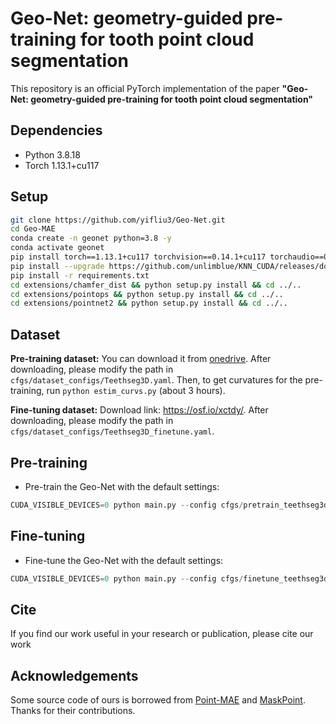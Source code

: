 # Geo-Net: geometry-guided pre-training for tooth point cloud segmentation
This repository is an official PyTorch implementation of the paper **"Geo-Net: geometry-guided pre-training for tooth point cloud segmentation"**


## Dependencies
* Python 3.8.18
* Torch 1.13.1+cu117


## Setup
```bash
git clone https://github.com/yifliu3/Geo-Net.git
cd Geo-MAE
conda create -n geonet python=3.8 -y
conda activate geonet
pip install torch==1.13.1+cu117 torchvision==0.14.1+cu117 torchaudio==0.13.1 --extra-index-url https://download.pytorch.org/whl/cu117
pip install --upgrade https://github.com/unlimblue/KNN_CUDA/releases/download/0.2/KNN_CUDA-0.2-py3-none-any.whl
pip install -r requirements.txt
cd extensions/chamfer_dist && python setup.py install && cd ../..
cd extensions/pointops && python setup.py install && cd ../..
cd extensions/pointnet2 && python setup.py install && cd ../..
```

## Dataset
**Pre-training dataset:** 
You can download it from [onedrive](https://mycuhk-my.sharepoint.com/:f:/r/personal/1155195605_link_cuhk_edu_hk/Documents/RawTeeth6000?csf=1&web=1&e=n91jGl).
After downloading, please modify the path in `cfgs/dataset_configs/Teethseg3D.yaml`.
Then, to get curvatures for the pre-training, run `python estim_curvs.py` (about 3 hours). 

**Fine-tuning dataset:**
Download link: https://osf.io/xctdy/.
After downloading, please modify the path in `cfgs/dataset_configs/Teethseg3D_finetune.yaml`.

## Pre-training 
* Pre-train the Geo-Net with the default settings:
```python
CUDA_VISIBLE_DEVICES=0 python main.py --config cfgs/pretrain_teethseg3d.yaml --exp_name pretrain_teethseg
```

## Fine-tuning 
* Fine-tune the Geo-Net with the default settings:
```python
CUDA_VISIBLE_DEVICES=0 python main.py --config cfgs/finetune_teethseg3d.yaml --exp_name scratch_teethseg --val_freq 5 --finetune_model 
```

## Cite
If you find our work useful in your research or publication, please cite our work


## Acknowledgements
Some source code of ours is borrowed from [Point-MAE](https://github.com/Pang-Yatian/Point-MAE) and [MaskPoint](https://github.com/WisconsinAIVision/MaskPoint). Thanks for their contributions. 


